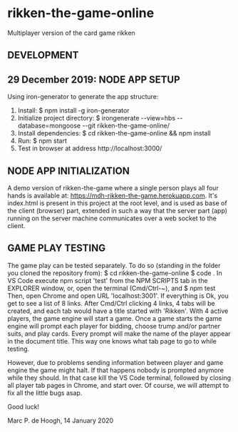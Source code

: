 # rikken-the-game-online
Multiplayer version of the card game rikken

DEVELOPMENT
-----------
  29 December 2019:
  NODE APP SETUP
  --------------
  Using iron-generator to generate the app structure: 
  1. Install: $ npm install -g iron-generator
  2. Initialize project directory: $ irongenerate --view=hbs --database=mongoose --git rikken-the-game-online/
  3. Install dependencies: $ cd rikken-the-game-online && npm install
  4. Run: $ npm start
  5. Test in browser at address http://localhost:3000/

  NODE APP INITIALIZATION
  -----------------------
  A demo version of rikken-the-game where a single person plays all four hands is available at: https://mdh-rikken-the-game.herokuapp.com.
  It's index.html is present in this project at the root level, and is used as base of the client (browser) part, extended in such a way
  that the server part (app) running on the server machine communicates over a web socket to the client.

  GAME PLAY TESTING
  -----------------
  The game play can be tested separately.
  To do so (standing in the folder you cloned the repository from):
  $ cd rikken-the-game-online
  $ code .
  In VS Code execute npm script 'test' from the NPM SCRIPTS tab in the EXPLORER window, or, open the terminal (Cmd/Ctrl-~), and
  $ npm test
  Then, open Chrome and open URL 'localhost:3001'.
  If everything is Ok, you get to see a list of 8 links.
  After Cmd/Ctrl clicking 4 links, 4 tabs will be created, and each tab would have a title started with 'Rikken'.
  With 4 active players, the game engine will start a game.
  Once a game starts the game engine will prompt each player for bidding, choose trump and/or partner suits, and play cards.
  Every prompt will make the name of the player appear in the document title. This way one knows what tab page to go to
  while testing.

  However, due to problems sending information between player and game engine the game might halt.
  If that happens nobody is prompted anymore while they should. In that case kill the VS Code terminal, followed by closing
  all player tab pages in Chrome, and start over. Of course, we will attempt to fix all the little bugs asap. 

  Good luck!

  Marc P. de Hoogh, 14 January 2020




